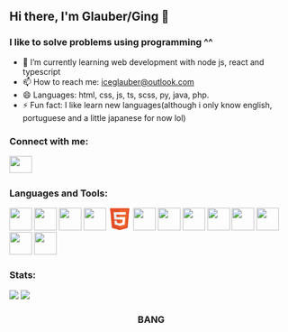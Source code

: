 ## Hi there, I'm Glauber/Ging 👋

### I like to solve problems using programming ^^

- 🌱 I’m currently learning web development with node js, react and typescript
- 📫 How to reach me: iceglauber@outlook.com
- 😄 Languages: html, css, js, ts, scss, py, java, php.
- ⚡ Fun fact: I like learn new languages(although i only know english, portuguese and a little japanese for now lol)

### Connect with me:
<a href='https://www.linkedin.com/in/glauber-bispo-cruz-carvalho-963845218/' target='_blank'>
  <img src="https://cdn.jsdelivr.net/gh/devicons/devicon/icons/linkedin/linkedin-original.svg" height="30" width="40"/>
</a>

### Languages and Tools:
<p align='left'>
  <img src="https://cdn.jsdelivr.net/gh/devicons/devicon/icons/css3/css3-original.svg" width="40" height="40"/>
  <img src="https://cdn.jsdelivr.net/gh/devicons/devicon/icons/express/express-original.svg" width="40" height="40"/>
  <img src="https://cdn.jsdelivr.net/gh/devicons/devicon/icons/flask/flask-original.svg" width="40" height="40"/>
  <img src="https://cdn.jsdelivr.net/gh/devicons/devicon/icons/git/git-original.svg" width="40" height="40" />
  <img src="https://raw.githubusercontent.com/devicons/devicon/master/icons/html5/html5-original.svg" width="40" height="40"/>
  <img src="https://raw.githubusercontent.com/jmnote/z-icons/master/svg/javascript.svg" width="40" height="40"/>
  <img src="https://cdn.jsdelivr.net/gh/devicons/devicon/icons/mongodb/mongodb-original.svg" width="40" height="40"/>
  <img src="https://cdn.jsdelivr.net/gh/devicons/devicon/icons/nodejs/nodejs-original.svg" width="40" height="40"/>
  <img src="https://cdn.jsdelivr.net/gh/devicons/devicon/icons/postgresql/postgresql-original.svg" width="40" height="40"/>
  <img src="https://cdn.jsdelivr.net/gh/devicons/devicon/icons/python/python-original.svg" width="40" height="40" />
  <img src="https://cdn.jsdelivr.net/gh/devicons/devicon/icons/react/react-original.svg" width="40" height="40" />
  <img src="https://cdn.jsdelivr.net/gh/devicons/devicon/icons/sass/sass-original.svg" width="40" height="40" />
  <img src="https://cdn.jsdelivr.net/gh/devicons/devicon/icons/typescript/typescript-original.svg" width="40" height="40"/>
</p>

### Stats:
<p>
  <img src='https://github-readme-stats.vercel.app/api/top-langs/?username=Ging123&theme=tokyonight'>
  <img src='https://github-readme-stats.vercel.app/api?username=Ging123&&show_icons=true&title_color=ffffff&icon_color=bb2acf&text_color=daf7dc&theme=tokyonight'>
</p>

### <p align='center'>BANG</p>
